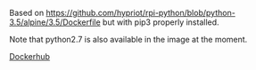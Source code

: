 Based on https://github.com/hypriot/rpi-python/blob/python-3.5/alpine/3.5/Dockerfile but with pip3 properly installed.

Note that python2.7 is also available in the image at the moment.

[Dockerhub](https://hub.docker.com/r/vekerdyb/rpi-python3/)
